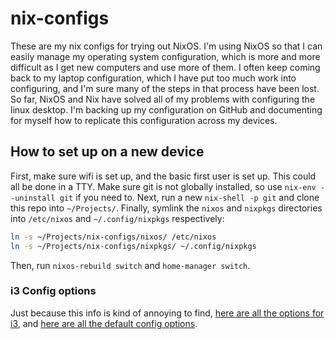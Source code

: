 # nix-configs

These are my nix configs for trying out NixOS.
I'm using NixOS so that I can easily manage my operating system configuration, which is more and more
difficult as I get new computers and use more of them. I often keep coming back to my laptop
configuration, which I have put too much work into configuring, and I'm sure many of the steps in that
process have been lost.
So far, NixOS and Nix have solved all of my problems with configuring the linux desktop.
I'm backing up my configuration on GitHub and documenting for myself how to replicate this
configuration across my devices.

## How to set up on a new device
First, make sure wifi is set up, and the basic first user is set up.
This could all be done in a TTY.
Make sure git is not globally installed, so use `nix-env --uninstall git` if you need to.
Next, run a new `nix-shell -p git` and clone this repo into `~/Projects/`.
Finally, symlink the `nixos` and `nixpkgs` directories into `/etc/nixos` and `~/.config/nixpkgs`
respectively:
```sh
ln -s ~/Projects/nix-configs/nixos/ /etc/nixos
ln -s ~/Projects/nix-configs/nixpkgs/ ~/.config/nixpkgs
```
Then, run `nixos-rebuild switch` and `home-manager switch`.

### i3 Config options
Just because this info is kind of annoying to find, [here are all the options for i3](https://github.com/rycee/home-manager/blob/master/modules/services/window-managers/i3-sway/lib/options.nix), and
[here are all the default config options](https://github.com/rycee/home-manager/blob/master/modules/services/window-managers/i3-sway/i3.nix).